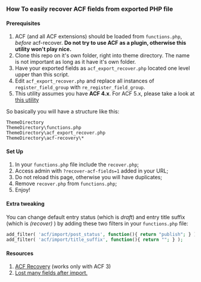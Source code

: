 ### How To easily recover ACF fields from exported PHP file

#### Prerequisites
1. ACF (and all ACF extensions) should be loaded from `functions.php`, _before_ acf-recover. **Do not try to use ACF as a plugin, otherwise this utility won't play nice.**
1. Clone this repo on it's own folder, right into theme directory. The name is not important as long as it have it's own folder.
2. Have your exported fields as `acf_export_recover.php` located one level upper than this script.
3. Edit `acf_export_recover.php` and replace all instances of `register_field_group` with `re_register_field_group`.
4. This utility assumes you have **ACF 4.x**. For ACF 5.x, please take a look at [this utility](https://github.com/BeAPI/ACF-PHP-Recovery)

So basically you will have a structure like this:

```
ThemeDirectory
ThemeDirectory\functions.php
ThemeDirectory\acf_export_recover.php
ThemeDirectory\acf-recovery\*
```

#### Set Up
1. In your `functions.php` file include the `recover.php`;
2. Access admin with `?recover-acf-fields=1` added in your URL;
3. Do not reload this page, otherwise you will have duplicates;
4. Remove `recover.php` from `functions.php`;
4. Enjoy!


#### Extra tweaking
You can change default entry status (which is _draft_) and entry title suffix (which is _(recover)_ ) by adding these two filters in your `functions.php` file:

```php
add_filter( 'acf/import/post_status', function(){ return "publish"; } );
add_filter( 'acf/import/title_suffix', function(){ return ""; } );
```


#### Resources
1. [ACF Recovery](https://github.com/seamusleahy/ACF-PHP-Recovery) (works only with ACF 3)
2. [Lost many fields after import.](http://support.advancedcustomfields.com/forums/topic/lost-many-fields-after-import/)
